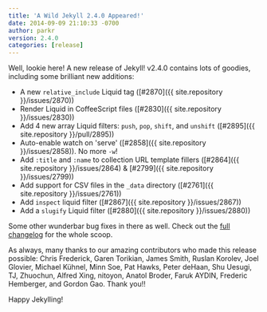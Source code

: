 ```yaml
---
title: 'A Wild Jekyll 2.4.0 Appeared!'
date: 2014-09-09 21:10:33 -0700
author: parkr
version: 2.4.0
categories: [release]
---
```


Well, lookie here! A new release of Jekyll! v2.4.0 contains lots of goodies, including some brilliant new additions:

- A new `relative_include` Liquid tag ([#2870]({{ site.repository }}/issues/2870))
- Render Liquid in CoffeeScript files ([#2830]({{ site.repository }}/issues/2830))
- Add 4 new array Liquid filters: `push`, `pop`, `shift`, and `unshift` ([#2895]({{ site.repository }}/pull/2895))
- Auto-enable watch on 'serve' ([#2858]({{ site.repository }}/issues/2858)). No more `-w`!
- Add `:title` and `:name` to collection URL template fillers ([#2864]({{ site.repository }}/issues/2864) & [#2799]({{ site.repository }}/issues/2799))
- Add support for CSV files in the `_data` directory ([#2761]({{ site.repository }}/issues/2761))
- Add `inspect` liquid filter ([#2867]({{ site.repository }}/issues/2867))
- Add a `slugify` Liquid filter ([#2880]({{ site.repository }}/issues/2880))

Some other wunderbar bug fixes in there as well. Check out the [full changelog](/docs/history/) for the whole scoop.

As always, many thanks to our amazing contributors who made this release possible: Chris Frederick, Garen Torikian, James Smith, Ruslan Korolev, Joel Glovier, Michael Kühnel, Minn Soe, Pat Hawks, Peter deHaan, Shu Uesugi, TJ, Zhuochun, Alfred Xing, nitoyon, Anatol Broder, Faruk AYDIN, Frederic Hemberger, and Gordon Gao. Thank you!!

Happy Jekylling!
